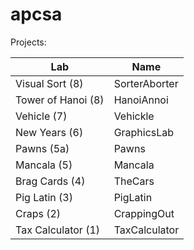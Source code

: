 # apcsa

Projects:

| Lab | Name |
| -------- | ------- |
| Visual Sort (8) | SorterAborter |
| Tower of Hanoi (8) | HanoiAnnoi |
| Vehicle (7) | Vehickle |
| New Years (6) | GraphicsLab |
| Pawns (5a) | Pawns |
| Mancala (5) | Mancala |
| Brag Cards (4) | TheCars |
| Pig Latin (3) | PigLatin |
| Craps (2) | CrappingOut |
| Tax Calculator (1) | TaxCalculator |

